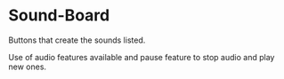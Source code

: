 # Sound-Board

Buttons that create the sounds listed.

Use of audio features available and pause feature to stop audio and play new ones.
